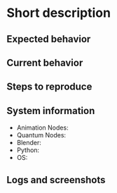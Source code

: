 # Short description

<!-- Provide a short overview of the problem -->

## Expected behavior

<!-- Explain what was the expected behavior -->

## Current behavior

<!-- Provide an explanation of what is happening -->

## Steps to reproduce

<!-- Please provide detailed information on how to reproduce the bug -->

## System information

<!-- Please provide versions information -->

* Animation Nodes:
* Quantum Nodes:
* Blender:
* Python:
* OS:

## Logs and screenshots

<!-- Add here any information which might be helpful to understand the problem -->